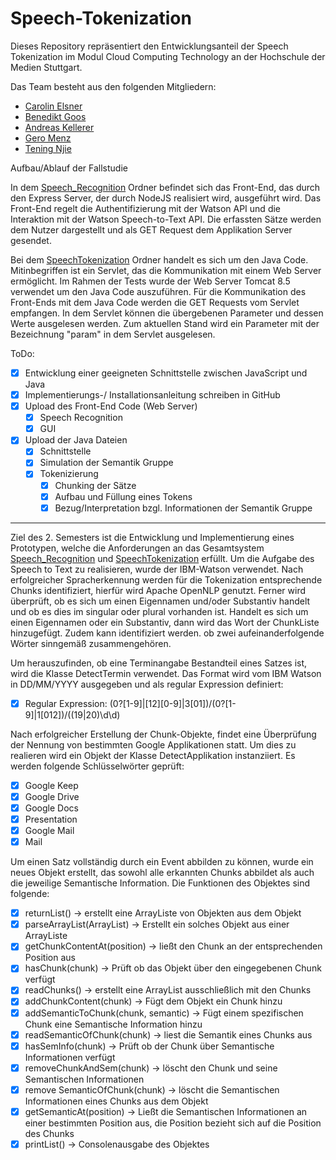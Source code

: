 # Speech-Tokenization

Dieses Repository repräsentiert den Entwicklungsanteil der Speech Tokenization im Modul Cloud Computing Technology an der Hochschule der Medien Stuttgart.

Das Team besteht aus den folgenden Mitgliedern: 
- [Carolin Elsner](https://github.com/CarolinElsner)
- [Benedikt Goos](https://github.com/BenediktGoos)
- [Andreas Kellerer](https://github.com/AndreasKellerer)
- [Gero Menz](https://github.com/GeroMenz)
- [Tening Njie](https://github.com/teningnjie)

Aufbau/Ablauf der Fallstudie

In dem [Speech_Recognition](Speech_Recognition) Ordner befindet sich das Front-End, das durch den Express Server, der durch NodeJS realisiert wird, ausgeführt wird. Das Front-End regelt die Authentifizierung mit der Watson API und die Interaktion mit der Watson Speech-to-Text API. Die erfassten Sätze werden dem Nutzer dargestellt und als GET Request dem Applikation Server gesendet.

Bei dem [SpeechTokenization](SpeechTokenization) Ordner handelt es sich um den Java Code. Mitinbegriffen ist ein Servlet, das die Kommunikation mit einem Web Server ermöglicht. Im Rahmen der Tests wurde der Web Server Tomcat 8.5 verwendet um den Java Code auszuführen. Für die Kommunikation des Front-Ends mit dem Java Code werden die GET Requests vom Servlet empfangen. In dem Servlet können die übergebenen Parameter und dessen Werte ausgelesen werden. Zum aktuellen Stand wird ein Parameter mit der Bezeichnung "param" in dem Servlet ausgelesen.

ToDo:
- [x] Entwicklung einer geeigneten Schnittstelle zwischen JavaScript und Java
- [x] Implementierungs-/ Installationsanleitung schreiben in GitHub
- [x] Upload des Front-End Code (Web Server)
  - [x] Speech Recognition
  - [x] GUI
- [x] Upload der Java Dateien
  - [x] Schnittstelle
  - [x] Simulation der Semantik Gruppe
  - [x] Tokenizierung
    - [x] Chunking der Sätze
    - [x] Aufbau und Füllung eines Tokens
    - [x] Bezug/Interpretation bzgl. Informationen der Semantik Gruppe

--------------------------------------------------------------------------------------------------
 
Ziel des 2. Semesters ist die Entwicklung und Implementierung eines Prototypen, welche die Anforderungen an das Gesamtsystem [Speech_Recognition](Speech_Recognition) und [SpeechTokenization](SpeechTokenization) erfüllt. Um die Aufgabe des Speech to Text zu realisieren, wurde der IBM-Watson verwendet. Nach erfolgreicher Spracherkennung werden für die Tokenization entsprechende Chunks identifiziert, hierfür wird Apache OpenNLP genutzt. Ferner wird überprüft, ob es sich um einen Eigennamen und/oder Substantiv handelt und ob es dies im singular oder plural vorhanden ist. Handelt es sich um einen Eigennamen oder ein Substantiv, dann wird das Wort der ChunkListe hinzugefügt. Zudem kann identifiziert werden. ob zwei aufeinanderfolgende Wörter sinngemäß zusammengehören.

Um herauszufinden, ob eine Terminangabe Bestandteil eines Satzes ist, wird die Klasse DetectTermin verwendet. Das Format wird vom IBM Watson in DD/MM/YYYY ausgegeben und als regular Expression definiert:
- [x] Regular Expression: (0?[1-9]|[12][0-9]|3[01])/(0?[1-9]|1[012])/((19|20)\\d\\d) 

Nach erfolgreicher Erstellung der Chunk-Objekte, findet eine Überprüfung der Nennung von bestimmten Google Applikationen statt. Um dies zu realieren wird ein Objekt der Klasse DetectApplikation instanziiert. Es werden folgende Schlüsselwörter geprüft:

- [x] Google Keep
- [x] Google Drive
- [x] Google Docs
- [x] Presentation
- [x] Google Mail
- [x] Mail
 
Um einen Satz vollständig durch ein Event abbilden zu können, wurde ein neues Objekt erstellt, das sowohl alle erkannten Chunks abbildet als auch die jeweilige Semantische Information. 
Die Funktionen des Objektes sind folgende:
- [x] returnList() → erstellt eine ArrayListe von Objekten aus dem Objekt
- [x] parseArrayList(ArrayList) → Erstellt ein solches Objekt aus einer ArrayListe
- [x] getChunkContentAt(position) → ließt den Chunk an der entsprechenden Position aus
- [x] hasChunk(chunk) → Prüft ob das Objekt über den eingegebenen Chunk verfügt
- [x] readChunks() → erstellt eine ArrayList ausschließlich mit den Chunks
- [x] addChunkContent(chunk) → Fügt dem Objekt ein Chunk hinzu
- [x] addSemanticToChunk(chunk, semantic) → Fügt einem spezifischen Chunk eine Semantische Information hinzu
- [x] readSemanticOfChunk(chunk) → liest die Semantik eines Chunks aus
- [x] hasSemInfo(chunk) → Prüft ob der Chunk über Semantische Informationen verfügt
- [x] removeChunkAndSem(chunk) → löscht den Chunk und seine Semantischen Informationen
- [x] remove SemanticOfChunk(chunk) → löscht die Semantischen Informationen eines Chunks aus dem Objekt
- [x] getSemanticAt(position) → Ließt die Semantischen Informationen an einer bestimmten Position aus, die Position bezieht sich auf die Position des Chunks
- [x] printList() → Consolenausgabe des Objektes
